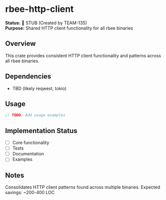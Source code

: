 # rbee-http-client

**Status:** 🚧 STUB (Created by TEAM-135)  
**Purpose:** Shared HTTP client functionality for all rbee binaries

## Overview

This crate provides consistent HTTP client functionality and patterns across all rbee binaries.

## Dependencies

- TBD (likely reqwest, tokio)

## Usage

```rust
// TODO: Add usage examples
```

## Implementation Status

- [ ] Core functionality
- [ ] Tests
- [ ] Documentation
- [ ] Examples

## Notes

Consolidates HTTP client patterns found across multiple binaries.
Expected savings: ~200-400 LOC

